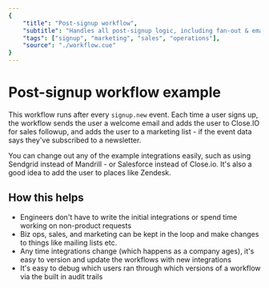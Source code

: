 ```yaml
---
{
	"title": "Post-signup workflow",
	"subtitle": "Handles all post-signup logic, including fan-out & emails",
	"tags": ["signup", "marketing", "sales", "operations"],
	"source": "./workflow.cue"
}
---
```


# Post-signup workflow example

This workflow runs after every `signup.new` event.  Each time a user signs up,
the workflow sends the user a welcome email and adds the user to Close.IO for
sales followup, and adds the user to a marketing list - if the event data
says they've subscribed to a newsletter.

You can change out any of the example integrations easily, such as using
Sendgrid instead of Mandrill - or Salesforce instead of Close.io.  It's also a
good idea to add the user to places like Zendesk.

## How this helps

- Engineers don't have to write the initial integrations or spend time working
on non-product requests
- Biz ops, sales, and marketing can be kept in the loop and make changes to
things like mailing lists etc.
- Any time integrations change (which happens as a company ages), it's easy to
version and update the workflows with new integrations
- It's easy to debug which users ran through which versions of a workflow
via the built in audit trails
